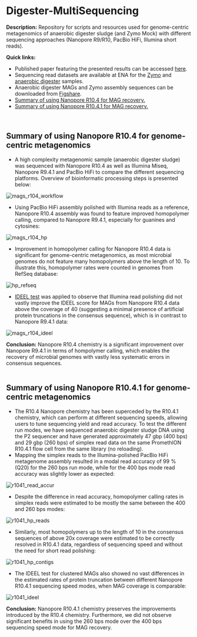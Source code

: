 # Digester-MultiSequencing

**Description:**
Repository for scripts and resources used for genome-centric metagenomics of anaerobic digester sludge (and Zymo Mock) with different sequencing approaches (Nanopore R9/R10, PacBio HiFi, Illumina short reads).
<br/>

**Quick links:**
* Published paper featuring the presented results can be accessed [here](https://www.nature.com/articles/s41592-022-01539-7).
* Sequencing read datasets are available at ENA for the [Zymo](https://www.ebi.ac.uk/ena/browser/view/PRJEB48692) and [anaerobic digester](https://www.ebi.ac.uk/ena/browser/view/PRJEB48021) samples.
* Anaerobic digester MAGs and Zymo assembly sequences can be downloaded from [Figshare](https://doi.org/10.6084/m9.figshare.17008801).
* [Summary of using Nanopore R10.4 for MAG recovery.](#summary-of-using-nanopore-r104-for-genome-centric-metagenomics)
* [Summary of using Nanopore R10.4.1 for MAG recovery.](#summary-of-using-nanopore-r1041-for-genome-centric-metagenomics)
<br/>

## Summary of using Nanopore R10.4 for genome-centric metagenomics

* A high complexity metagenomic sample (anaerobic digester sludge) was sequenced with Nanopore R10.4 as well as Illumina Miseq, Nanopore R9.4.1 and PacBio HiFi to compare the different sequencing platforms. Overview of bioinformatic processing steps is presented below:

<img src="https://github.com/Serka-M/Digester-MultiSequencing/blob/main/code/figs/mags_r104_workflow.png" alt="mags_r104_workflow" style="zoom:100%;" />
<br/>

* Using PacBio HiFi assembly polished with Illumina reads as a reference, Nanopore R10.4 assembly was found to feature improved homopolymer calling, compared to Nanopore R9.4.1, especially for guanines and cytosines:

<img src="https://github.com/Serka-M/Digester-MultiSequencing/blob/main/code/figs/mags_r104_hp.png" alt="mags_r104_hp" style="zoom:100%;" />
<br/>

* Improvement in homopolymer calling for Nanopore R10.4 data is significant for genome-centric metagenomics, as most microbial genomes do not feature many homopolymers above the length of 10. To illustrate this, homopolymer rates were counted in genomes from RefSeq database:

<img src="https://github.com/Serka-M/Digester-MultiSequencing/blob/main/code/figs/hp_refseq.png" alt="hp_refseq" style="zoom:100%;" />
<br/>

* [IDEEL test](http://www.opiniomics.org/a-simple-test-for-uncorrected-insertions-and-deletions-indels-in-bacterial-genomes/) was applied to observe that Illumina read polishing did not vastly improve the IDEEL score for MAGs from Nanopore R10.4 data above the coverage of 40 (suggesting a minimal presence of artificial protein truncations in the consensus sequence), which is in contrast to Nanopore R9.4.1 data:

<img src="https://github.com/Serka-M/Digester-MultiSequencing/blob/main/code/figs/mags_r104_ideel.png" alt="mags_r104_ideel" style="zoom:100%;" />
<br/>

**Conclusion:** Nanopore R10.4 chemistry is a significant improvement over Nanopore R9.4.1 in terms of hompolymer calling, which enables the recovery of microbial genomes with vastly less systematic errors in consensus sequences.
<br/>
<br/>

## Summary of using Nanopore R10.4.1 for genome-centric metagenomics

* The R10.4 Nanopore chemistry has been superceded by the R10.4.1 chemistry, which can perform at different sequencing speeds, allowing users to tune sequencing yield and read accuracy. To test the different run modes, we have sequenced anaerobic digester sludge DNA using the P2 sequencer and have generated approximately 47 gbp (400 bps) and 29 gbp (260 bps) of simplex read data on the same PromethION R10.4.1 flow cell from the same library (no reloading).
* Mapping the simplex reads to the Illumina-polished PacBio HiFi metagenome assembly resulted in a modal read accuracy of 99 % (Q20) for the 260 bps run mode, while for the 400 bps mode read accuracy was slightly lower as expected: 

<img src="https://github.com/Serka-M/Digester-MultiSequencing/blob/main/code/figs/r1041_read_accur.png" alt="r1041_read_accur" style="zoom:100%;" />
<br/>

* Despite the difference in read accuracy, homopolymer calling rates in simplex reads were estimated to be mostly the same between the 400 and 260 bps modes: 

<img src="https://github.com/Serka-M/Digester-MultiSequencing/blob/main/code/figs/r1041_hp_reads.png" alt="r1041_hp_reads" style="zoom:100%;" />
<br/>

* Similarly, most homopolymers up to the length of 10 in the consensus sequences of above 20x coverage were estimated to be correctly resolved in R10.4.1 data, regardless of sequencing speed and without the need for short read polishing: 

<img src="https://github.com/Serka-M/Digester-MultiSequencing/blob/main/code/figs/r1041_hp_contigs.png" alt="r1041_hp_contigs" style="zoom:100%;" />
<br/>

* The IDEEL test for clustered MAGs also showed no vast differences in the estimated rates of protein truncation between different Nanopore R10.4.1 sequencing speed modes, when MAG coverage is comparable: 

<img src="https://github.com/Serka-M/Digester-MultiSequencing/blob/main/code/figs/r1041_ideel.png" alt="r1041_ideel" style="zoom:100%;" />
<br/>

**Conclusion:** Nanopore R10.4.1 chemistry preserves the improvements introduced by the R10.4 chemistry. Furthermore, we did not observe significant benefits in using the 260 bps mode over the 400 bps sequencing speed mode for MAG recovery.
<br/>
<br/>
